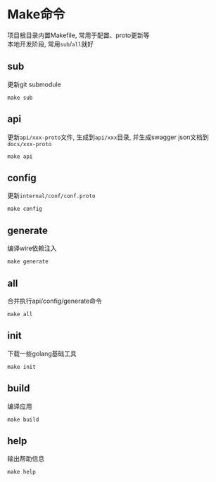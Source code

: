 # Make命令


项目根目录内置Makefile, 常用于配置、proto更新等  
本地开发阶段, 常用`sub`/`all`就好


## sub


更新git submodule

```shell
make sub
```


## api


更新`api/xxx-proto`文件, 生成到`api/xxx`目录, 并生成swagger json文档到`docs/xxx-proto`

```shell
make api
```


## config


更新`internal/conf/conf.proto`

```shell
make config
```


## generate


编译wire依赖注入

```shell
make generate
```


## all


合并执行api/config/generate命令

```shell
make all
```


## init


下载一些golang基础工具

```shell
make init
```


## build


编译应用

```shell
make build
```


## help


输出帮助信息

```shell
make help
```

